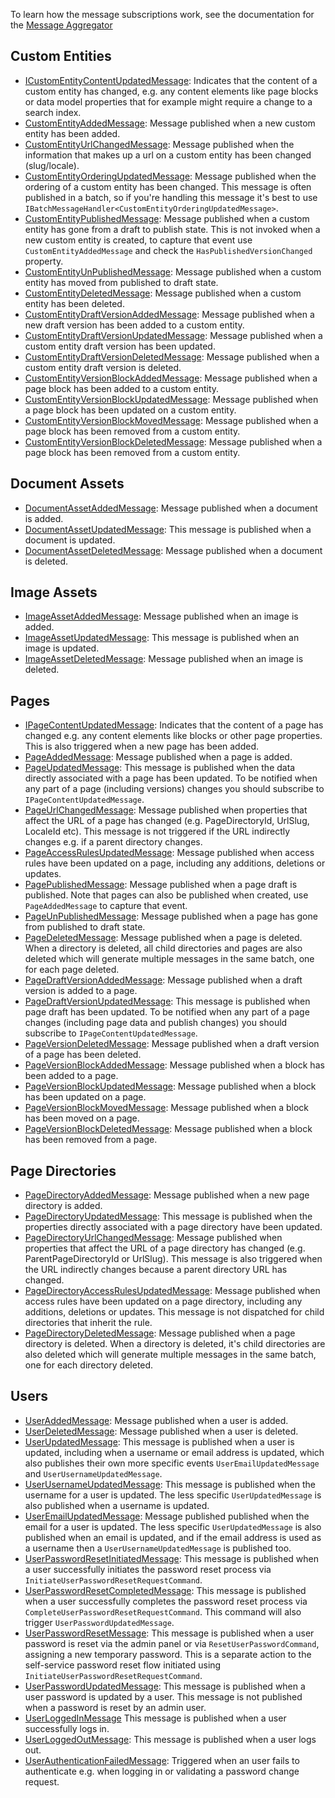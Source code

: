 To learn how the message subscriptions work, see the documentation for the [Message Aggregator](/framework/message-aggregator)

## Custom Entities

- [ICustomEntityContentUpdatedMessage](https://github.com/cofoundry-cms/cofoundry/blob/master/src/Cofoundry.Domain/Domain/CustomEntities/Messages/ICustomEntityContentUpdatedMessage.cs): Indicates that the content of a custom entity has changed, e.g. any content elements like page blocks or data model properties that for example might require a change to a search index.
- [CustomEntityAddedMessage](https://github.com/cofoundry-cms/cofoundry/blob/master/src/Cofoundry.Domain/Domain/CustomEntities/Messages/CustomEntityAddedMessage.cs): Message published when a new custom entity has been added.
- [CustomEntityUrlChangedMessage](https://github.com/cofoundry-cms/cofoundry/blob/master/src/Cofoundry.Domain/Domain/CustomEntities/Messages/CustomEntityUrlChangedMessage.cs): Message published when the information that makes up a url on a custom entity has been changed (slug/locale).
- [CustomEntityOrderingUpdatedMessage](https://github.com/cofoundry-cms/cofoundry/blob/master/src/Cofoundry.Domain/Domain/CustomEntities/Messages/CustomEntityOrderingUpdatedMessage.cs):  Message published when the ordering of a custom entity has been changed. This message is often published in a batch, so if you're handling this message it's best to use `IBatchMessageHandler<CustomEntityOrderingUpdatedMessage>`.
- [CustomEntityPublishedMessage](https://github.com/cofoundry-cms/cofoundry/blob/master/src/Cofoundry.Domain/Domain/CustomEntities/Messages/CustomEntityPublishedMessage.cs): Message published when a custom entity has gone from a draft to publish state. This is not invoked when a new custom entity is created, to capture that event use `CustomEntityAddedMessage` and check the `HasPublishedVersionChanged` property.
- [CustomEntityUnPublishedMessage](https://github.com/cofoundry-cms/cofoundry/blob/master/src/Cofoundry.Domain/Domain/CustomEntities/Messages/CustomEntityUnPublishedMessage.cs): Message published when a custom entity has moved from published to draft state.
- [CustomEntityDeletedMessage](https://github.com/cofoundry-cms/cofoundry/blob/master/src/Cofoundry.Domain/Domain/CustomEntities/Messages/CustomEntityDeletedMessage.cs): Message published when a custom entity has been deleted.
- [CustomEntityDraftVersionAddedMessage](https://github.com/cofoundry-cms/cofoundry/blob/master/src/Cofoundry.Domain/Domain/CustomEntities/Messages/CustomEntityDraftVersionAddedMessage.cs): Message published when a new draft version has been added to a custom entity.
- [CustomEntityDraftVersionUpdatedMessage](https://github.com/cofoundry-cms/cofoundry/blob/master/src/Cofoundry.Domain/Domain/CustomEntities/Messages/CustomEntityDraftVersionUpdatedMessage.cs): Message published when a custom entity draft version has been updated.
- [CustomEntityDraftVersionDeletedMessage](https://github.com/cofoundry-cms/cofoundry/blob/master/src/Cofoundry.Domain/Domain/CustomEntities/Messages/CustomEntityDraftVersionDeletedMessage.cs): Message published when a custom entity draft version is deleted. 
- [CustomEntityVersionBlockAddedMessage](https://github.com/cofoundry-cms/cofoundry/blob/master/src/Cofoundry.Domain/Domain/CustomEntities/Messages/CustomEntityVersionBlockAddedMessage.cs): Message published when a page block has been added to a custom entity.
- [CustomEntityVersionBlockUpdatedMessage](https://github.com/cofoundry-cms/cofoundry/blob/master/src/Cofoundry.Domain/Domain/CustomEntities/Messages/CustomEntityVersionBlockUpdatedMessage.cs): Message published when a page block has been updated on a custom entity.
- [CustomEntityVersionBlockMovedMessage](https://github.com/cofoundry-cms/cofoundry/blob/master/src/Cofoundry.Domain/Domain/CustomEntities/Messages/CustomEntityVersionBlockMovedMessage.cs): Message published when a page block has been removed from a custom entity.
- [CustomEntityVersionBlockDeletedMessage](https://github.com/cofoundry-cms/cofoundry/blob/master/src/Cofoundry.Domain/Domain/CustomEntities/Messages/CustomEntityVersionBlockDeletedMessage.cs): Message published when a page block has been removed from a custom entity.

## Document Assets

- [DocumentAssetAddedMessage](https://github.com/cofoundry-cms/cofoundry/blob/master/src/Cofoundry.Domain/Domain/DocumentAssets/Messages/DocumentAssetAddedMessage.cs): Message published when a document is added.
- [DocumentAssetUpdatedMessage](https://github.com/cofoundry-cms/cofoundry/blob/master/src/Cofoundry.Domain/Domain/DocumentAssets/Messages/DocumentAssetUpdatedMessage.cs): This message is published when a document is updated.
- [DocumentAssetDeletedMessage](https://github.com/cofoundry-cms/cofoundry/blob/master/src/Cofoundry.Domain/Domain/DocumentAssets/Messages/DocumentAssetDeletedMessage.cs): Message published when a document is deleted.

## Image Assets

- [ImageAssetAddedMessage](https://github.com/cofoundry-cms/cofoundry/blob/master/src/Cofoundry.Domain/Domain/ImageAssets/Messages/ImageAssetAddedMessage.cs): Message published when an image is added.
- [ImageAssetUpdatedMessage](https://github.com/cofoundry-cms/cofoundry/blob/master/src/Cofoundry.Domain/Domain/ImageAssets/Messages/ImageAssetUpdatedMessage.cs): This message is published when an image is updated.
- [ImageAssetDeletedMessage](https://github.com/cofoundry-cms/cofoundry/blob/master/src/Cofoundry.Domain/Domain/ImageAssets/Messages/ImageAssetDeletedMessage.cs): Message published when an image is deleted.

## Pages

- [IPageContentUpdatedMessage](https://github.com/cofoundry-cms/cofoundry/blob/master/src/Cofoundry.Domain/Domain/Pages/Messages/IPageContentUpdatedMessage.cs): Indicates that the content of a page has changed e.g. any content elements like blocks or other page properties. This is also triggered when a new page has been added.
- [PageAddedMessage](https://github.com/cofoundry-cms/cofoundry/blob/master/src/Cofoundry.Domain/Domain/Pages/Messages/PageAddedMessage.cs): Message published when a page is added.
- [PageUpdatedMessage](https://github.com/cofoundry-cms/cofoundry/blob/master/src/Cofoundry.Domain/Domain/Pages/Messages/PageUpdatedMessage.cs): This message is published when the data directly associated with a page has been updated. To be notified when any part of a page (including versions) changes you should subscribe to `IPageContentUpdatedMessage`.
- [PageUrlChangedMessage](https://github.com/cofoundry-cms/cofoundry/blob/master/src/Cofoundry.Domain/Domain/Pages/Messages/PageUrlChangedMessage.cs): Message published when properties that affect the URL of a page has changed (e.g. PageDirectoryId, UrlSlug, LocaleId etc). This message is not triggered if the URL indirectly changes e.g. if a parent directory changes.
- [PageAccessRulesUpdatedMessage](https://github.com/cofoundry-cms/cofoundry/blob/master/src/Cofoundry.Domain/Domain/Pages/Messages/PageAccessRulesUpdatedMessage.cs): Message published when access rules have been updated on a page, including any additions, deletions or updates.
- [PagePublishedMessage](https://github.com/cofoundry-cms/cofoundry/blob/master/src/Cofoundry.Domain/Domain/Pages/Messages/PagePublishedMessage.cs): Message published when a page draft is published. Note that pages can also be published when created, use `PageAddedMessage` to capture that event.
- [PageUnPublishedMessage](https://github.com/cofoundry-cms/cofoundry/blob/master/src/Cofoundry.Domain/Domain/Pages/Messages/PageUnPublishedMessage.cs): Message published when a page has gone from published to draft state.
- [PageDeletedMessage](https://github.com/cofoundry-cms/cofoundry/blob/master/src/Cofoundry.Domain/Domain/Pages/Messages/PageDeletedMessage.cs): Message published when a page is deleted. When a directory is deleted, all child directories and pages are also deleted which will generate multiple messages in the same batch, one for each page deleted.
- [PageDraftVersionAddedMessage](https://github.com/cofoundry-cms/cofoundry/blob/master/src/Cofoundry.Domain/Domain/Pages/Messages/PageDraftVersionAddedMessage.cs): Message published when a draft version is added to a page.
- [PageDraftVersionUpdatedMessage](https://github.com/cofoundry-cms/cofoundry/blob/master/src/Cofoundry.Domain/Domain/Pages/Messages/PageDraftVersionUpdatedMessage.cs): This message is published when page draft has been  updated. To be notified when any part of a page changes (including page data and publish changes) you should subscribe to `IPageContentUpdatedMessage`.
- [PageVersionDeletedMessage](https://github.com/cofoundry-cms/cofoundry/blob/master/src/Cofoundry.Domain/Domain/Pages/Messages/PageVersionDeletedMessage.cs): Message published when a draft version of a page has been deleted.
- [PageVersionBlockAddedMessage](https://github.com/cofoundry-cms/cofoundry/blob/master/src/Cofoundry.Domain/Domain/Pages/Messages/PageVersionBlockAddedMessage.cs): Message published when a block has been added to a page.
- [PageVersionBlockUpdatedMessage](https://github.com/cofoundry-cms/cofoundry/blob/master/src/Cofoundry.Domain/Domain/Pages/Messages/PageVersionBlockUpdatedMessage.cs): Message published when a block has been updated on a page.
- [PageVersionBlockMovedMessage](https://github.com/cofoundry-cms/cofoundry/blob/master/src/Cofoundry.Domain/Domain/Pages/Messages/PageVersionBlockMovedMessage.cs): Message published when a block has been moved on a page.
- [PageVersionBlockDeletedMessage](https://github.com/cofoundry-cms/cofoundry/blob/master/src/Cofoundry.Domain/Domain/Pages/Messages/PageVersionBlockDeletedMessage.cs): Message published when a block has been removed from a page.

## Page Directories

- [PageDirectoryAddedMessage](https://github.com/cofoundry-cms/cofoundry/blob/master/src/Cofoundry.Domain/Domain/PageDirectories/Messages/PageDirectoryAddedMessage.cs): Message published when a new page directory is added.
- [PageDirectoryUpdatedMessage](https://github.com/cofoundry-cms/cofoundry/blob/master/src/Cofoundry.Domain/Domain/PageDirectories/Messages/PageDirectoryUpdatedMessage.cs): This message is published when the properties directly associated with a page directory have been updated.
- [PageDirectoryUrlChangedMessage](https://github.com/cofoundry-cms/cofoundry/blob/master/src/Cofoundry.Domain/Domain/PageDirectories/Messages/PageDirectoryUrlChangedMessage.cs): Message published when properties that affect the URL of a page directory has changed (e.g. ParentPageDirectoryId or UrlSlug). This message is also triggered when the URL indirectly changes because a parent directory URL has changed.
- [PageDirectoryAccessRulesUpdatedMessage](https://github.com/cofoundry-cms/cofoundry/blob/master/src/Cofoundry.Domain/Domain/PageDirectories/Messages/PageDirectoryAccessRulesUpdatedMessage.cs): Message published when access rules have been updated on a page directory, including any additions, deletions or updates. This message is not dispatched for child directories that inherit the rule.
- [PageDirectoryDeletedMessage](https://github.com/cofoundry-cms/cofoundry/blob/master/src/Cofoundry.Domain/Domain/PageDirectories/Messages/PageDirectoryDeletedMessage.cs): Message published when a page directory is deleted. When a directory is deleted, it's child directories are also deleted which will generate multiple messages in the same batch, one for each directory deleted.

## Users

- [UserAddedMessage](https://github.com/cofoundry-cms/cofoundry/blob/master/src/Cofoundry.Domain/Domain/Users/Messages/UserAddedMessage.cs): Message published when a user is added.
- [UserDeletedMessage](https://github.com/cofoundry-cms/cofoundry/blob/master/src/Cofoundry.Domain/Domain/Users/Messages/UserDeletedMessage.cs): Message published when a user is deleted.
- [UserUpdatedMessage](https://github.com/cofoundry-cms/cofoundry/blob/master/src/Cofoundry.Domain/Domain/Users/Messages/UserUpdatedMessage.cs): This message is published when a user is updated, including when a username or email address is updated, which also publishes their own more specific events `UserEmailUpdatedMessage` and `UserUsernameUpdatedMessage`.
- [UserUsernameUpdatedMessage](https://github.com/cofoundry-cms/cofoundry/blob/master/src/Cofoundry.Domain/Domain/Users/Messages/UserUsernameUpdatedMessage.cs): This message is published when the username for a user is updated. The less specific `UserUpdatedMessage` is also published when a username is updated.
- [UserEmailUpdatedMessage](https://github.com/cofoundry-cms/cofoundry/blob/master/src/Cofoundry.Domain/Domain/Users/Messages/UserEmailUpdatedMessage.cs): Message published published when the email for a user is updated. The less specific `UserUpdatedMessage` is also published when an email is updated, and if the email address is used as a username then a `UserUsernameUpdatedMessage` is published too.
- [UserPasswordResetInitiatedMessage](https://github.com/cofoundry-cms/cofoundry/blob/master/src/Cofoundry.Domain/Domain/Users/Messages/UserPasswordResetInitiatedMessage.cs): This message is published when a user successfully initiates the password reset process via `InitiateUserPasswordResetRequestCommand`.
- [UserPasswordResetCompletedMessage](https://github.com/cofoundry-cms/cofoundry/blob/master/src/Cofoundry.Domain/Domain/Users/Messages/UserPasswordResetCompletedMessage.cs): This message is published when a user successfully completes the password reset process via `CompleteUserPasswordResetRequestCommand`. This command will also trigger `UserPasswordUpdatedMessage`.
- [UserPasswordResetMessage](https://github.com/cofoundry-cms/cofoundry/blob/master/src/Cofoundry.Domain/Domain/Users/Messages/UserPasswordResetMessage.cs): This message is published when a user password is reset via the admin panel or via `ResetUserPasswordCommand`, assigning a new temporary password. This is a separate action to the self-service password reset flow initiated using `InitiateUserPasswordResetRequestCommand`.
- [UserPasswordUpdatedMessage](https://github.com/cofoundry-cms/cofoundry/blob/master/src/Cofoundry.Domain/Domain/Users/Messages/UserPasswordUpdatedMessage.cs): This message is published when a user password is updated by a user. This message is not published when a password is reset by an admin user.
- [UserLoggedInMessage](https://github.com/cofoundry-cms/cofoundry/blob/master/src/Cofoundry.Domain/Domain/Users/Messages/UserLoggedInMessage.cs) This message is published when a user successfully logs in.
- [UserLoggedOutMessage](https://github.com/cofoundry-cms/cofoundry/blob/master/src/Cofoundry.Domain/Domain/Users/Messages/UserLoggedOutMessage.cs): This message is published when a user logs out.
- [UserAuthenticationFailedMessage](https://github.com/cofoundry-cms/cofoundry/blob/master/src/Cofoundry.Domain/Domain/Users/Messages/UserAuthenticationFailedMessage.cs): Triggered when an user fails to authenticate e.g. when logging in or validating a password change request.


